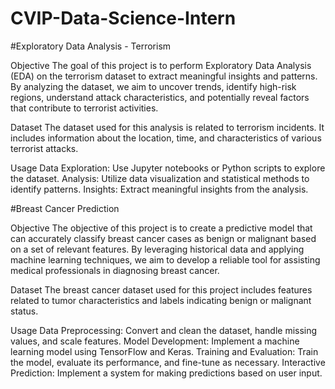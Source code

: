 # CVIP-Data-Science-Intern

#Exploratory Data Analysis - Terrorism

Objective
The goal of this project is to perform Exploratory Data Analysis (EDA) on the terrorism dataset to extract meaningful insights and patterns. By analyzing the dataset, we aim to uncover trends, identify high-risk regions, understand attack characteristics, and potentially reveal factors that contribute to terrorist activities.

Dataset
The dataset used for this analysis is related to terrorism incidents. It includes information about the location, time, and characteristics of various terrorist attacks.

Usage
Data Exploration: Use Jupyter notebooks or Python scripts to explore the dataset.
Analysis: Utilize data visualization and statistical methods to identify patterns.
Insights: Extract meaningful insights from the analysis.

#Breast Cancer Prediction

Objective
The objective of this project is to create a predictive model that can accurately classify breast cancer cases as benign or malignant based on a set of relevant features. By leveraging historical data and applying machine learning techniques, we aim to develop a reliable tool for assisting medical professionals in diagnosing breast cancer.

Dataset
The breast cancer dataset used for this project includes features related to tumor characteristics and labels indicating benign or malignant status.

Usage
Data Preprocessing: Convert and clean the dataset, handle missing values, and scale features.
Model Development: Implement a machine learning model using TensorFlow and Keras.
Training and Evaluation: Train the model, evaluate its performance, and fine-tune as necessary.
Interactive Prediction: Implement a system for making predictions based on user input.
